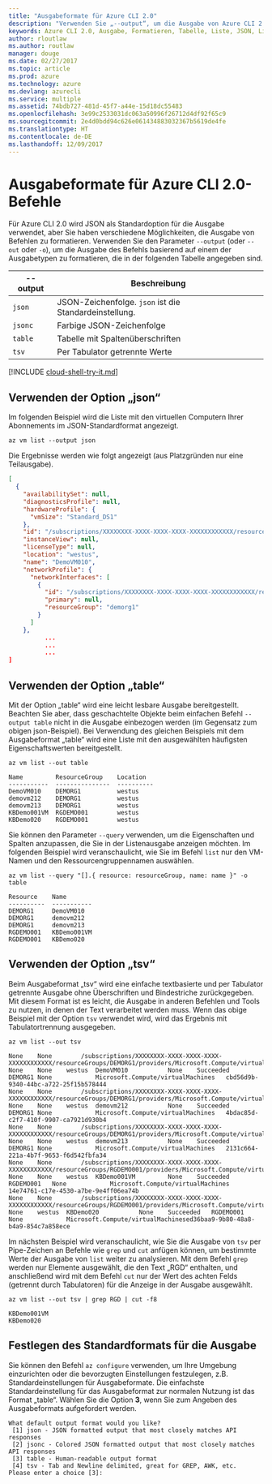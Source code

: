 ```yaml
---
title: "Ausgabeformate für Azure CLI 2.0"
description: "Verwenden Sie „--output“, um die Ausgabe von Azure CLI 2.0-Befehlen in Tabellen, Listen oder JSON-Code zu formatieren."
keywords: Azure CLI 2.0, Ausgabe, Formatieren, Tabelle, Liste, JSON, Linux, MacOS, Windows, OS X
author: rloutlaw
ms.author: routlaw
manager: douge
ms.date: 02/27/2017
ms.topic: article
ms.prod: azure
ms.technology: azure
ms.devlang: azurecli
ms.service: multiple
ms.assetid: 74bdb727-481d-45f7-a44e-15d18dc55483
ms.openlocfilehash: 3e99c2533031dc063a50996f26712d4df92f65c9
ms.sourcegitcommit: 2e4d0bdd94c626e061434883032367b5619de4fe
ms.translationtype: HT
ms.contentlocale: de-DE
ms.lasthandoff: 12/09/2017
---
```

# <a name="output-formats-for-azure-cli-20-commands"></a>Ausgabeformate für Azure CLI 2.0-Befehle

Für Azure CLI 2.0 wird JSON als Standardoption für die Ausgabe verwendet, aber Sie haben verschiedene Möglichkeiten, die Ausgabe von Befehlen zu formatieren.  Verwenden Sie den Parameter `--output` (oder `--out` oder `-o`), um die Ausgabe des Befehls basierend auf einem der Ausgabetypen zu formatieren, die in der folgenden Tabelle angegeben sind.

--output | Beschreibung
---------|-------------------------------
`json`   | JSON-Zeichenfolge. `json` ist die Standardeinstellung.
`jsonc`  | Farbige JSON-Zeichenfolge
`table`  | Tabelle mit Spaltenüberschriften
`tsv`    | Per Tabulator getrennte Werte

[!INCLUDE [cloud-shell-try-it.md](includes/cloud-shell-try-it.md)]

## <a name="using-the-json-option"></a>Verwenden der Option „json“

Im folgenden Beispiel wird die Liste mit den virtuellen Computern Ihrer Abonnements im JSON-Standardformat angezeigt.

```azurecli-interactive
az vm list --output json
```

Die Ergebnisse werden wie folgt angezeigt (aus Platzgründen nur eine Teilausgabe).

```json
[
  {
    "availabilitySet": null,
    "diagnosticsProfile": null,
    "hardwareProfile": {
      "vmSize": "Standard_DS1"
    },
    "id": "/subscriptions/XXXXXXXX-XXXX-XXXX-XXXX-XXXXXXXXXXXX/resourceGroups/DEMORG1/providers/Microsoft.Compute/virtualMachines/DemoVM010",
    "instanceView": null,
    "licenseType": null,
    "location": "westus",
    "name": "DemoVM010",
    "networkProfile": {
      "networkInterfaces": [
        {
          "id": "/subscriptions/XXXXXXXX-XXXX-XXXX-XXXX-XXXXXXXXXXXX/resourceGroups/demorg1/providers/Microsoft.Network/networkInterfaces/DemoVM010VMNic",
          "primary": null,
          "resourceGroup": "demorg1"
        }
      ]
    },
          ...
          ...
          ...
]
```

## <a name="using-the-table-option"></a>Verwenden der Option „table“

Mit der Option „table“ wird eine leicht lesbare Ausgabe bereitgestellt. Beachten Sie aber, dass geschachtelte Objekte beim einfachen Befehl `--output table` nicht in die Ausgabe einbezogen werden (im Gegensatz zum obigen json-Beispiel).  Bei Verwendung des gleichen Beispiels mit dem Ausgabeformat „table“ wird eine Liste mit den ausgewählten häufigsten Eigenschaftswerten bereitgestellt.

```azurecli-interactive
az vm list --out table
```

```
Name         ResourceGroup    Location
-----------  ---------------  ----------
DemoVM010    DEMORG1          westus
demovm212    DEMORG1          westus
demovm213    DEMORG1          westus
KBDemo001VM  RGDEMO001        westus
KBDemo020    RGDEMO001        westus
```

Sie können den Parameter `--query` verwenden, um die Eigenschaften und Spalten anzupassen, die Sie in der Listenausgabe anzeigen möchten. Im folgenden Beispiel wird veranschaulicht, wie Sie im Befehl `list` nur den VM-Namen und den Ressourcengruppennamen auswählen.

```azurecli-interactive
az vm list --query "[].{ resource: resourceGroup, name: name }" -o table
```

```
Resource    Name
----------  -----------
DEMORG1     DemoVM010
DEMORG1     demovm212
DEMORG1     demovm213
RGDEMO001   KBDemo001VM
RGDEMO001   KBDemo020
```

## <a name="using-the-tsv-option"></a>Verwenden der Option „tsv“

Beim Ausgabeformat „tsv“ wird eine einfache textbasierte und per Tabulator getrennte Ausgabe ohne Überschriften und Bindestriche zurückgegeben. Mit diesem Format ist es leicht, die Ausgabe in anderen Befehlen und Tools zu nutzen, in denen der Text verarbeitet werden muss. Wenn das obige Beispiel mit der Option `tsv` verwendet wird, wird das Ergebnis mit Tabulatortrennung ausgegeben.

```azurecli-interactive
az vm list --out tsv
```

```
None    None        /subscriptions/XXXXXXXX-XXXX-XXXX-XXXX-XXXXXXXXXXXX/resourceGroups/DEMORG1/providers/Microsoft.Compute/virtualMachines/DemoVM010    None    None    westus  DemoVM010           None    Succeeded   DEMORG1 None            Microsoft.Compute/virtualMachines   cbd56d9b-9340-44bc-a722-25f15b578444
None    None        /subscriptions/XXXXXXXX-XXXX-XXXX-XXXX-XXXXXXXXXXXX/resourceGroups/DEMORG1/providers/Microsoft.Compute/virtualMachines/demovm212    None    None    westus  demovm212           None    Succeeded   DEMORG1 None            Microsoft.Compute/virtualMachines   4bdac85d-c2f7-410f-9907-ca7921d930b4
None    None        /subscriptions/XXXXXXXX-XXXX-XXXX-XXXX-XXXXXXXXXXXX/resourceGroups/DEMORG1/providers/Microsoft.Compute/virtualMachines/demovm213    None    None    westus  demovm213           None    Succeeded   DEMORG1 None            Microsoft.Compute/virtualMachines   2131c664-221a-4b7f-9653-f6d542fbfa34
None    None        /subscriptions/XXXXXXXX-XXXX-XXXX-XXXX-XXXXXXXXXXXX/resourceGroups/RGDEMO001/providers/Microsoft.Compute/virtualMachines/KBDemo001VM    None    None    westus  KBDemo001VM         None    Succeeded   RGDEMO001   None            Microsoft.Compute/virtualMachines   14e74761-c17e-4530-a7be-9e4ff06ea74b
None    None        /subscriptions/XXXXXXXX-XXXX-XXXX-XXXX-XXXXXXXXXXXX/resourceGroups/RGDEMO001/providers/Microsoft.Compute/virtualMachines/KBDemo02None   None    westus  KBDemo020           None    Succeeded   RGDEMO001   None            Microsoft.Compute/virtualMachinesed36baa9-9b80-48a8-b4a9-854c7a858ece
```

Im nächsten Beispiel wird veranschaulicht, wie Sie die Ausgabe von `tsv` per Pipe-Zeichen an Befehle wie `grep` und `cut` anfügen können, um bestimmte Werte der Ausgabe von `list` weiter zu analysieren. Mit dem Befehl `grep` werden nur Elemente ausgewählt, die den Text „RGD“ enthalten, und anschließend wird mit dem Befehl `cut` nur der Wert des achten Felds (getrennt durch Tabulatoren) für die Anzeige in der Ausgabe ausgewählt.

```azurecli
az vm list --out tsv | grep RGD | cut -f8
```

```
KBDemo001VM
KBDemo020
```

## <a name="setting-the-default-output-format"></a>Festlegen des Standardformats für die Ausgabe

Sie können den Befehl `az configure` verwenden, um Ihre Umgebung einzurichten oder die bevorzugten Einstellungen festzulegen, z.B. Standardeinstellungen für Ausgabeformate. Die einfachste Standardeinstellung für das Ausgabeformat zur normalen Nutzung ist das Format „table“. Wählen Sie die Option **3**, wenn Sie zum Angeben des Ausgabeformats aufgefordert werden.

```
What default output format would you like?
 [1] json - JSON formatted output that most closely matches API responses
 [2] jsonc - Colored JSON formatted output that most closely matches API responses
 [3] table - Human-readable output format
 [4] tsv - Tab and Newline delimited, great for GREP, AWK, etc.
Please enter a choice [3]:
```
